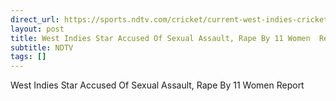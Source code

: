 ```yaml
---
direct_url: https://sports.ndtv.com/cricket/current-west-indies-cricketer-accused-of-sexual-assault-rape-by-at-least-11-women-report-8774807
layout: post
title: West Indies Star Accused Of Sexual Assault, Rape By 11 Women  Report
subtitle: NDTV
tags: []
---
```


West Indies Star Accused Of Sexual Assault, Rape By 11 Women  Report
